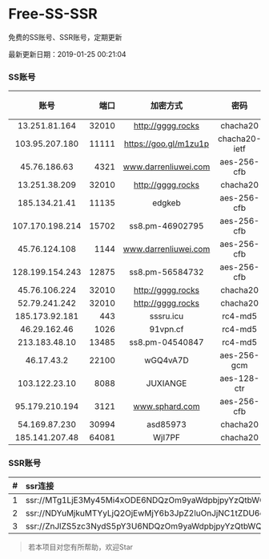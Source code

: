 # Free-SS-SSR

免费的SS账号、SSR账号，定期更新

最新更新日期：2019-01-25 00:21:04 

### SS账号

|账号|端口|加密方式|密码|更新时间|国家|
|:-----:|-----:|:----:|:----:|:----:|:----:|
|13.251.81.164|32010|http://gggg.rocks|chacha20|00:17:23|SG|
|103.95.207.180|11111|https://goo.gl/m1zu1p|chacha20-ietf|00:17:18|US|
|45.76.186.63|4321|www.darrenliuwei.com|aes-256-cfb|00:17:15|SG|
|13.251.38.209|32010|http://gggg.rocks|chacha20|00:17:07|SG|
|185.134.21.41|11135|edgkeb|aes-256-cfb|00:17:14|GB|
|107.170.198.214|15702|ss8.pm-46902795|aes-256-cfb|00:17:05|US|
|45.76.124.108|1144|www.darrenliuwei.com|aes-256-cfb|00:17:06|AU|
|128.199.154.243|12875|ss8.pm-56584732|aes-256-cfb|00:17:06|SG|
|45.76.106.224|32010|http://gggg.rocks|chacha20|00:17:13|JP|
|52.79.241.242|32010|http://gggg.rocks|chacha20|00:17:26|KR|
|185.173.92.181|443|sssru.icu|rc4-md5|00:12:25|RU|
|46.29.162.46|1026|91vpn.cf|rc4-md5|00:17:22|RU|
|213.183.48.10|13485|ss8.pm-04540847|rc4-md5|00:17:05|RU|
|46.17.43.2|22100|wGQ4vA7D|aes-256-gcm|00:17:15|RU|
|103.122.23.10|8088|JUXIANGE|aes-128-ctr|00:17:10|US|
|95.179.210.194|3121|www.sphard.com|aes-256-cfb|00:17:13|FR|
|54.169.87.230|30994|asd85973|chacha20|00:17:17|SG|
|185.141.207.48|64081|WjI7PF|chacha20|00:17:15|GB|


### SSR账号

|#|ssr连接|
|:-----|:-----|
|1|ssr://MTg1LjE3My45Mi4xODE6NDQzOm9yaWdpbjpyYzQtbWQ1OnBsYWluOmMzTnpjblV1YVdOMS8_cmVtYXJrcz1VMU5TVkU5UFRGOU9iMlJsT3VTX2hPZTlsLWFXcnlBJmdyb3VwPVYxZFhMbE5UVWxOVVQwOU1Ma05QVFE|
|2|ssr://NDYuMjkuMTYyLjQ2OjEwMjY6b3JpZ2luOnJjNC1tZDU6cGxhaW46T1RGMmNHNHVZMlkvP3JlbWFya3M9VTFOU1ZFOVBURjlPYjJSbE91U19oT2U5bC1hV3J5QSZncm91cD1WMWRYTGxOVFVsTlVUMDlNTGtOUFRR|
|3|ssr://ZnJlZS5zc3NydS5pY3U6NDQzOm9yaWdpbjpyYzQtbWQ1Omh0dHBfc2ltcGxlOmMzTnpjblV1YVdOMS8_cmVtYXJrcz1VMU5TVkU5UFRGOU9iMlJsT3VTX2hPZTlsLWFXcnlBJmdyb3VwPVYxZFhMbE5UVWxOVVQwOU1Ma05QVFE|


> 若本项目对您有所帮助，欢迎Star